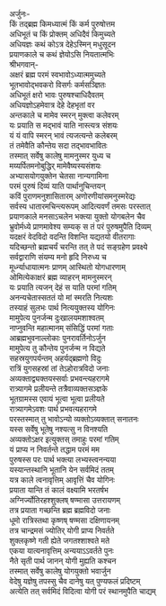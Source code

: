 अर्जुनः-  
किं तद्ब्रह्म किमध्यात्मं किं कर्म पुरुषोत्तम  
अधिभूतं च किं प्रोक्तम् अधिदैवं किमुच्यते  
अधियज्ञः कथं कोऽत्र देहेऽस्मिन् मधुसूदन  
प्रयाणकाले च कथं ज्ञेयोऽसि नियतात्मभिः  
श्रीभगवान्-  
अक्षरं ब्रह्म परमं स्वभावोऽध्यात्ममुच्यते  
भूतभावोद्भवकरो विसर्गः कर्मसञ्ज्ञितः  
अधिभूतं क्षरो भावः पुरुषश्चाधिदैवतम्  
अधियज्ञोऽहमेवात्र देहे देहभृतां वर  
अन्तकाले च मामेव स्मरन् मुक्त्वा कलेवरम्  
यः प्रयाति स मद्भावं याति नास्त्यत्र संशयः  
यं यं वापि स्मरन् भावं त्यजत्यन्ते कलेबरम्  
तं तमेवैति कौन्तेय सदा तद्भावभावितः  
तस्मात् सर्वेषु कालेषु मामनुस्मर युध्य च  
मय्यर्पितमनोबुद्धिर् मामेवैष्यस्यसंशयः  
अभ्यासयोगयुक्तेन चेतसा नान्यगामिना  
परमं पुरुषं दिव्यं याति पार्थानुचिन्तयन्  
कविं पुराणमनुशासितारम् अणोरणीयांसमनुस्मरेद्यः  
सर्वस्य धातारमचिन्त्यरूपम् आदित्यवर्णं तमसः परस्तात्  
प्रयाणकाले मनसाऽचलेन भक्त्या युक्तो योगबलेन चैव  
भ्रुवोर्मध्ये प्राणमावेश्य सम्यक् स तं परं पुरुषमुपैति दिव्यम्  
यदक्षरं वेदविदो वदन्ति विशन्ति यद्यतयो वीतरागाः  
यदिच्छन्तो ब्रह्मचर्यं चरन्ति तत् ते पदं सङ्ग्रहेण प्रवक्ष्ये  
सर्वद्वाराणि संयम्य मनो हृदि निरुध्य च  
मूर्ध्न्याधायात्मनः प्राणम् आस्थितो योगधारणाम्  
ओमित्येकाक्षरं ब्रह्म व्याहरन् मामनुस्मरन्  
यः प्रयाति त्यजन् देहं स याति परमां गतिम्  
अनन्यचेतास्सततं यो मां स्मरति नित्यशः  
तस्याहं सुलभः पार्थ नित्ययुक्तस्य योगिनः  
मामुपेत्य पुनर्जन्म दुःखालयमशाश्वतम्  
नाप्नुवन्ति महात्मानम् संसिद्धिं परमां गताः  
आब्रह्मभुवनाल्लोकाः पुनरावर्तिनोऽर्जुन  
मामुपेत्य तु कौन्तेय पुनर्जन्म न विद्यते  
सहस्रयुगपर्यन्तम् अहर्यद्ब्रह्मणो विदुः  
रात्रिं युगसहस्रां तां तेऽहोरात्रविदो जनाः  
अव्यक्ताद्व्यक्तयस्सर्वाः प्रभवन्त्यहरागमे  
रात्र्यागमे प्रलीयन्ते तत्रैवाव्यक्तसञ्ज्ञके  
भूतग्रामस्स एवायं भूत्वा भूत्वा प्रलीयते  
रात्र्यागमेऽवशः पार्थ प्रभवत्यहरागमे  
परस्तस्मात् तु भावोऽन्यो व्यक्तोऽव्यक्तात् सनातनः  
यस्स सर्वेषु भूतेषु नश्यत्सु न विनश्यति  
अव्यक्तोऽक्षर इत्युक्तस् तमाहुः परमां गतिम्  
यं प्राप्य न निवर्तन्ते तद्धाम परमं मम  
पुरुषस्स परः पार्थ भक्त्या लभ्यस्त्वनन्यया  
यस्यान्तस्थानि भूतानि येन सर्वमिदं ततम्  
यत्र काले त्वनावृत्तिम् आवृत्तिं चैव योगिनः  
प्रयाता यान्ति तं कालं वक्ष्यामि भरतर्षभ  
अग्निर्ज्योतिरहश्शुक्लष् षण्मासा उत्तरायणम्  
तत्र प्रयाता गच्छन्ति ब्रह्म ब्रह्मविदो जनाः  
धूमो रात्रिस्तथा कृष्णष् षण्मसा दक्षिणायनम्  
तत्र चान्द्रमसं ज्योतिर् योगी प्राप्य निवर्तते  
शुक्लकृष्णे गती ह्येते जगतश्शाश्वते मते  
एकया यात्यनावृत्तिम् अन्ययाऽऽवर्तते पुनः  
नैते सृती पार्थ जानन् योगी मुह्यति कश्चन  
तस्मात् सर्वेषु कालेषु योगयुक्तो भवार्जुन  
वेदेषु यज्ञेषु तपस्सु चैव दानेषु यत् पुण्यफलं प्रदिष्टम्  
अत्येति तत् सर्वमिदं विदित्वा योगी परं स्थानमुपैति चाद्यम्  
